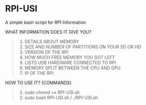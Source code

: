 # RPI-USI
A simple bash script for RPI Information

WHAT INFORMATION DOES IT GIVE YOU?

> 1. DETAILS ABOUT MEMORY
> 2. SIZE AND NUMBER OF PARTITIONS ON YOUR SD OR HD
> 3. VERSION OF THE RPI
> 4. HOW MUCH FREE MEMORY YOU GOT LEFT
> 5. LISTS USB HARDWARE CONNECTED TO RPI
> 6. MEMORY SPLIT BETWEEN THE CPU AND GPU
> 7. IP OF THE RPI


HOW TO USE IT?
{COMMANDS}

> 1. sudo chmod +x RPI-USI.sh
> 2. sudo bash RPI-USI.sh / ./RPI-USI.sh
